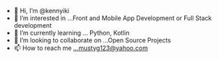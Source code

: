 - 👋 Hi, I’m @kennyiki
- 👀 I’m interested in ...Front and Mobile App Development or Full Stack development
- 🌱 I’m currently learning ... Python, Kotlin
- 💞️ I’m looking to collaborate on ...Open Source Projects
- 📫 How to reach me ...mustyg123@yahoo.com

<!---
kennyiki/kennyiki is a ✨ special ✨ repository because its `README.md` (this file) appears on your GitHub profile.
You can click the Preview link to take a look at your changes.
--->
